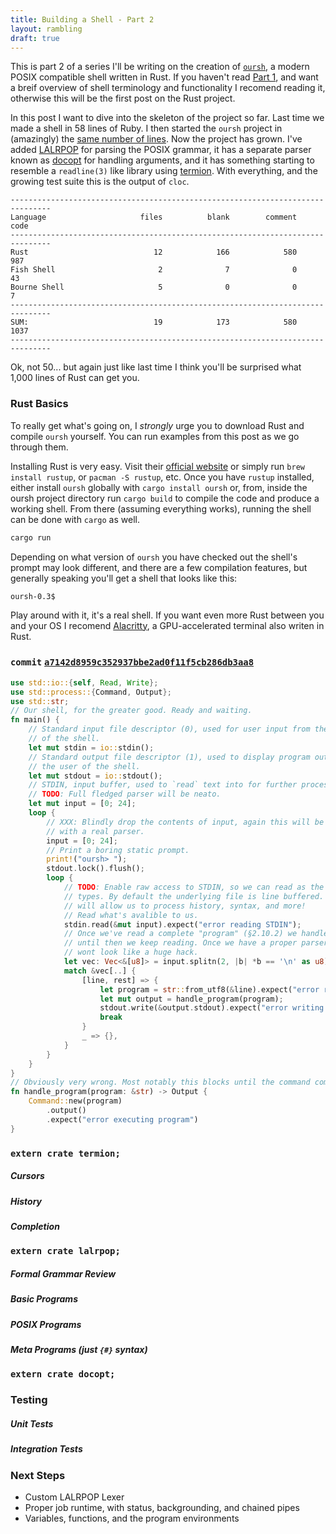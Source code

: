 ```yaml
---
title: Building a Shell - Part 2
layout: rambling
draft: true
---
```


This is part 2 of a series I'll be writing on the creation of [`oursh`][oursh],
a modern POSIX compatible shell written in Rust. If you haven't read [Part
1][part1], and want a breif overview of shell terminology and functionality I
recomend reading it, otherwise this will be the first post on the Rust project.

In this post I want to dive into the skeleton of the project so far.  Last time
we made a shell in 58 lines of Ruby. I then started the `oursh` project in
(amazingly) the [same number of lines][a7142d8]. Now the project has grown.
I've added [LALRPOP][lalrpop] for parsing the POSIX grammar, it has a separate
parser known as [docopt][docopt] for handling arguments, and it has something
starting to resemble a `readline(3)` like library using [termion][termion]. With
everything, and the growing test suite this is the output of `cloc`.

```
-------------------------------------------------------------------------------
Language                     files          blank        comment           code
-------------------------------------------------------------------------------
Rust                            12            166            580            987
Fish Shell                       2              7              0             43
Bourne Shell                     5              0              0              7
-------------------------------------------------------------------------------
SUM:                            19            173            580           1037
-------------------------------------------------------------------------------
```

Ok, not 50... but again just like last time I think you'll be surprised what
1,000 lines of Rust can get you.

### Rust Basics

To really get what's going on, I *strongly* urge you to download Rust and
compile `oursh` yourself. You can run examples from this post as we go through
them.

Installing Rust is very easy. Visit their [official website][rust] or simply
run `brew install rustup`, or `pacman -S rustup`, etc. Once you have `rustup`
installed, either install `oursh` globally with `cargo install oursh` or, from,
inside the oursh project directory run `cargo build` to compile the code and
produce a working shell. From there (assuming everything works), running the
shell can be done with `cargo` as well.

```sh
cargo run
```

Depending on what version of `oursh` you have checked out the shell's prompt
may look different, and there are a few compilation features, but generally
speaking you'll get a shell that looks like this:

```
oursh-0.3$
```

Play around with it, it's a real shell. If you want even more Rust between you
and your OS I recomend [Alacritty][alacritty], a GPU-accelerated terminal
also writen in Rust.

### `commit` [`a7142d8959c352937bbe2ad0f11f5cb286db3aa8`][a7142d8]

```rust
use std::io::{self, Read, Write};
use std::process::{Command, Output};
use std::str;
// Our shell, for the greater good. Ready and waiting.
fn main() {
    // Standard input file descriptor (0), used for user input from the user
    // of the shell.
    let mut stdin = io::stdin();
    // Standard output file descriptor (1), used to display program output to
    // the user of the shell.
    let mut stdout = io::stdout();
    // STDIN, input buffer, used to `read` text into for further processing.
    // TODO: Full fledged parser will be neato.
    let mut input = [0; 24];
    loop {
        // XXX: Blindly drop the contents of input, again this will be better
        // with a real parser.
        input = [0; 24];
        // Print a boring static prompt.
        print!("oursh> ");
        stdout.lock().flush();
        loop {
            // TODO: Enable raw access to STDIN, so we can read as the user
            // types. By default the underlying file is line buffered. This
            // will allow us to process history, syntax, and more!
            // Read what's avalible to us.
            stdin.read(&mut input).expect("error reading STDIN");
            // Once we've read a complete "program" (§2.10.2) we handle it,
            // until then we keep reading. Once we have a proper parser this
            // wont look like a huge hack.
            let vec: Vec<&[u8]> = input.splitn(2, |b| *b == '\n' as u8).collect();
            match &vec[..] {
                [line, rest] => {
                    let program = str::from_utf8(&line).expect("error reading utf8");
                    let mut output = handle_program(program);
                    stdout.write(&output.stdout).expect("error writing to STDOUT");
                    break
                }
                _ => {},
            }
        }
    }
}
// Obviously very wrong. Most notably this blocks until the command completes.
fn handle_program(program: &str) -> Output {
    Command::new(program)
        .output()
        .expect("error executing program")
}
```

### `extern crate termion;`
##### Cursors
##### History
##### Completion

### `extern crate lalrpop;`
##### Formal Grammar Review
##### Basic Programs
##### POSIX Programs
##### Meta Programs (just `{#}` syntax)

### `extern crate docopt;`

### Testing
##### Unit Tests
##### Integration Tests

### Next Steps
- Custom LALRPOP Lexer
- Proper job runtime, with status, backgrounding, and chained pipes
- Variables, functions, and the program environments






```



















```


[oursh]:     https://nixpulvis.com/oursh/oursh
[part1]:     2018-07-11-building-a-shell-part-1
[a7142d8]:   https://github.com/nixpulvis/oursh/commit/a7142d8
[lalrpop]:   https://github.com/lalrpop/lalrpop
[docopt]:    http://docopt.org/
[termion]:   https://gitlab.redox-os.org/redox-os/termion
[rust]:      https://www.rust-lang.org/en-US
[alacritty]: https://github.com/jwilm/alacritty
